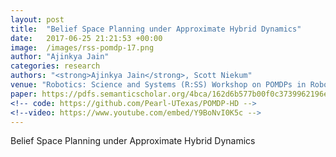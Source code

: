 ```yaml
---
layout: post
title:  "Belief Space Planning under Approximate Hybrid Dynamics"
date:   2017-06-25 21:21:53 +00:00
image:  /images/rss-pomdp-17.png
author: "Ajinkya Jain"
categories: research
authors: "<strong>Ajinkya Jain</strong>, Scott Niekum"
venue: "Robotics: Science and Systems (R:SS) Workshop on POMDPs in Robotics"
paper: https://pdfs.semanticscholar.org/4bca/162d6b577b00f0c3739962196eed7383a376.pdf
<!-- code: https://github.com/Pearl-UTexas/POMDP-HD -->
<!--video: https://www.youtube.com/embed/Y9BoNvI0K5c -->
---
```

Belief Space Planning under Approximate Hybrid Dynamics

